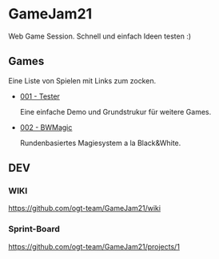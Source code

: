# GameJam21

Web Game Session. Schnell und einfach Ideen testen :)

## Games

Eine Liste von Spielen mit Links zum zocken.

- [001 - Tester](https://ogt-team.github.io/GameJam21/001_Tester/)

   Eine einfache Demo und Grundstrukur für weitere Games.

- [002 - BWMagic](https://ogt-team.github.io/GameJam21/002_BWMagic/)

    Rundenbasiertes Magiesystem a la Black&White.

## DEV

### WIKI 

https://github.com/ogt-team/GameJam21/wiki

### Sprint-Board

https://github.com/ogt-team/GameJam21/projects/1
